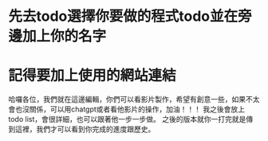# 先去todo選擇你要做的程式todo並在旁邊加上你的名字
# 記得要加上使用的網站連結
哈囉各位，我們就在這邊編輯，你們可以看影片製作，希望有創意一些，如果不太會也沒關係，可以用chatgpt或者看他影片的操作，加油！！！ 我之後會放上todo list，會很詳細，也可以跟著他一步一步做。 之後的版本就你一打完就是傳到這裡，我們才可以看到你完成的進度跟歷史。
